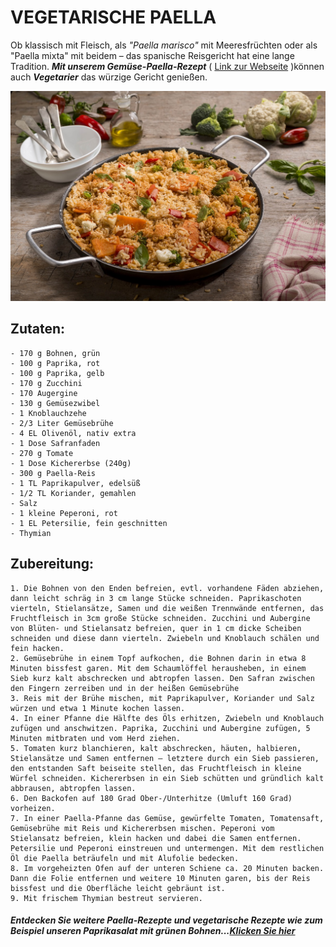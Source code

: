# VEGETARISCHE PAELLA

Ob klassisch mit Fleisch, als *"Paella marisco"* mit Meeresfrüchten oder als "Paella mixta" mit beidem – das spanische Reisgericht hat eine lange Tradition. ***Mit unserem Gemüse-Paella-Rezept***  (  [Link zur Webseite](https://www.edeka.de/rezepte/rezept/vegetarische-paella.jsp) )können auch ***Vegetarier*** das würzige Gericht genießen.

![Vegetarische Paella](../images/vegetarischepaella.jpg)


## Zutaten:
	- 170 g Bohnen, grün
	- 100 g Paprika, rot
	- 100 g Paprika, gelb
	- 170 g Zucchini
	- 170 Augergine
	- 130 g Gemüsezwibel
	- 1 Knoblauchzehe
	- 2/3 Liter Gemüsebrühe
	- 4 EL Olivenöl, nativ extra
	- 1 Dose Safranfaden
	- 270 g Tomate
	- 1 Dose Kichererbse (240g)
	- 300 g Paella-Reis
	- 1 TL Paprikapulver, edelsüß
	- 1/2 TL Koriander, gemahlen
	- Salz
	- 1 kleine Peperoni, rot
	- 1 EL Petersilie, fein geschnitten
	- Thymian
	
	
## Zubereitung:

	1. Die Bohnen von den Enden befreien, evtl. vorhandene Fäden abziehen, dann leicht schräg in 3 cm lange Stücke schneiden. Paprikaschoten vierteln, Stielansätze, Samen und die weißen Trennwände entfernen, das Fruchtfleisch in 3cm große Stücke schneiden. Zucchini und Aubergine von Blüten- und Stielansatz befreien, quer in 1 cm dicke Scheiben schneiden und diese dann vierteln. Zwiebeln und Knoblauch schälen und fein hacken.
	2. Gemüsebrühe in einem Topf aufkochen, die Bohnen darin in etwa 8 Minuten bissfest garen. Mit dem Schaumlöffel herausheben, in einem Sieb kurz kalt abschrecken und abtropfen lassen. Den Safran zwischen den Fingern zerreiben und in der heißen Gemüsebrühe  
	3. Reis mit der Brühe mischen, mit Paprikapulver, Koriander und Salz würzen und etwa 1 Minute kochen lassen.
	4. In einer Pfanne die Hälfte des Öls erhitzen, Zwiebeln und Knoblauch zufügen und anschwitzen. Paprika, Zucchini und Aubergine zufügen, 5 Minuten mitbraten und vom Herd ziehen.
	5. Tomaten kurz blanchieren, kalt abschrecken, häuten, halbieren, Stielansätze und Samen entfernen – letztere durch ein Sieb passieren, den entstanden Saft beiseite stellen, das Fruchtfleisch in kleine Würfel schneiden. Kichererbsen in ein Sieb schütten und gründlich kalt abbrausen, abtropfen lassen.
	6. Den Backofen auf 180 Grad Ober-/Unterhitze (Umluft 160 Grad) vorheizen.
	7. In einer Paella-Pfanne das Gemüse, gewürfelte Tomaten, Tomatensaft, Gemüsebrühe mit Reis und Kichererbsen mischen. Peperoni vom Stielansatz befreien, klein hacken und dabei die Samen entfernen. Petersilie und Peperoni einstreuen und untermengen. Mit dem restlichen Öl die Paella beträufeln und mit Alufolie bedecken.
	8. Im vorgeheizten Ofen auf der unteren Schiene ca. 20 Minuten backen. Dann die Folie entfernen und weitere 10 Minuten garen, bis der Reis bissfest und die Oberfläche leicht gebräunt ist.
	9. Mit frischem Thymian bestreut servieren. 

#####  Entdecken Sie weitere Paella-Rezepte und vegetarische Rezepte wie zum Beispiel unseren Paprikasalat mit grünen Bohnen...[Klicken Sie hier](https://www.edeka.de/rezepte/suche.jsp) 



